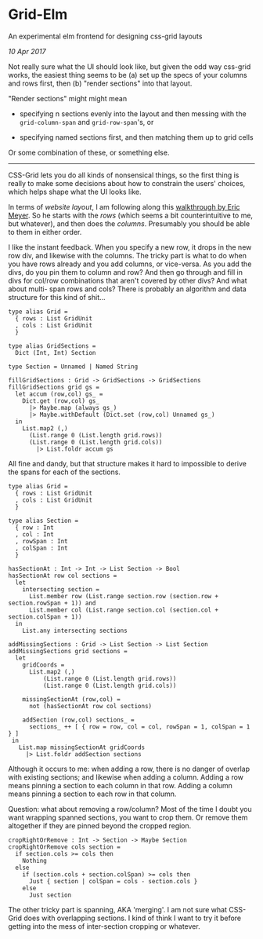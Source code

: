 # Grid-Elm

An experimental elm frontend for designing css-grid layouts 


_10 Apr 2017_

Not really sure what the UI should look like, but given the odd way css-grid
works, the easiest thing seems to be (a) set up the specs of your columns and
rows first, then (b) "render sections" into that layout.

"Render sections" might might mean 

  - specifying n sections evenly into the layout and then messing with the 
`grid-column-span` and `grid-row-span`'s, or 

  - specifying named sections first, and then matching them up to grid cells

Or some combination of these, or something else.

****

CSS-Grid lets you do all kinds of nonsensical things, so the first thing is 
really to make some decisions about how to constrain the users' choices, which
helps shape what the UI looks like.

In terms of _website layout_, I am following along this [walkthrough by 
Eric Meyer](https://alistapart.com/article/practical-grid). So he starts with
the _rows_ (which seems a bit counterintuitive to me, but whatever), and then
does the _columns_. Presumably you should be able to them in either order.

I like the instant feedback. When you specify a new row, it drops in the
new row div, and likewise with the columns. The tricky part is what to do when
you have rows already and you add columns, or vice-versa. As you add the divs,
do you pin them to column and row? And then go through and fill in divs for
col/row combinations that aren't covered by other divs?  And what about multi-
span rows and cols? There is probably an algorithm and data structure for this
kind of shit...

    type alias Grid =
      { rows : List GridUnit
      , cols : List GridUnit
      }

    type alias GridSections =
      Dict (Int, Int) Section

    type Section = Unnamed | Named String

    fillGridSections : Grid -> GridSections -> GridSections
    fillGridSections grid gs =
      let accum (row,col) gs_ =
        Dict.get (row,col) gs_
          |> Maybe.map (always gs_)
          |> Maybe.withDefault (Dict.set (row,col) Unnamed gs_)
      in
        List.map2 (,) 
          (List.range 0 (List.length grid.rows)) 
          (List.range 0 (List.length grid.cols))
            |> List.foldr accum gs 

All fine and dandy, but that structure makes it hard to impossible to derive
the spans for each of the sections.


    type alias Grid =
      { rows : List GridUnit
      , cols : List GridUnit
      }

    type alias Section =
      { row : Int
      , col : Int
      , rowSpan : Int
      , colSpan : Int
      }

    hasSectionAt : Int -> Int -> List Section -> Bool
    hasSectionAt row col sections =
      let 
        intersecting section =
          List.member row (List.range section.row (section.row + section.rowSpan + 1)) and 
          List.member col (List.range section.col (section.col + section.colSpan + 1)) 
      in
        List.any intersecting sections

    addMissingSections : Grid -> List Section -> List Section
    addMissingSections grid sections =
      let 
        gridCoords =
          List.map2 (,)
              (List.range 0 (List.length grid.rows)) 
              (List.range 0 (List.length grid.cols))

        missingSectionAt (row,col) =
          not (hasSectionAt row col sections)
      
        addSection (row,col) sections_ =
          sections_ ++ [ { row = row, col = col, rowSpan = 1, colSpan = 1 } ]
     in
       List.map missingSectionAt gridCoords
         |> List.foldr addSection sections


Although it occurs to me: when adding a row, there is no danger of overlap with
existing sections; and likewise when adding a column. Adding a row means pinning
a section to each column in that row. Adding a column means pinning a section
to each row in that column. 

Question: what about removing a row/column? Most of the time I doubt you want
wrapping spanned sections, you want to crop them. Or remove them altogether if
they are pinned beyond the cropped region.

    cropRightOrRemove : Int -> Section -> Maybe Section
    cropRightOrRemove cols section =
      if section.cols >= cols then
        Nothing
      else
        if (section.cols + section.colSpan) >= cols then
          Just { section | colSpan = cols - section.cols }
        else
          Just section


The other tricky part is spanning, AKA 'merging'. I am not sure what CSS-Grid
does with overlapping sections. I kind of think I want to try it before getting
into the mess of inter-section cropping or whatever.


